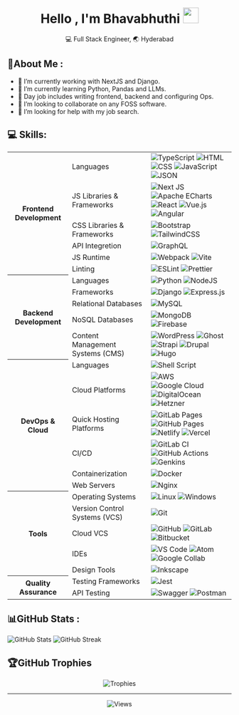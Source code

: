 
<h1 align="center">
  <b>Hello , I'm Bhavabhuthi </b><img src="https://media.giphy.com/media/hvRJCLFzcasrR4ia7z/giphy.gif" width="35">
</h1>
<!--  -->
<p align="center">
  💻 Full Stack Engineer, 🌏 Hyderabad 
</p>


## 💫About Me :
- 🔭 I’m currently working with NextJS and Django.
- 🌱 I’m currently learning Python, Pandas and LLMs.
- 🔭 Day job includes writing frontend, backend and configuring Ops.
- 👯 I’m looking to collaborate on any FOSS software.
- 🤔 I’m looking for help with my job search.



## 💻 Skills:

<table>
    <tbody>  
<!-- Frontend Development-->
        <tr>
          <th rowspan="6">Frontend Development</th>
            <td>Languages</td>
            <td>
                <img src="https://img.shields.io/badge/typescript-%23007ACC.svg?style=for-the-badge&logo=typescript&logoColor=white" alt="TypeScript">
                <img src="https://img.shields.io/badge/html-%23E34F26.svg?style=for-the-badge&logo=html5&logoColor=white" alt="HTML">
                <img src="https://img.shields.io/badge/css-%231572B6.svg?style=for-the-badge&logo=css3&logoColor=white" alt="CSS">
                <img src="https://img.shields.io/badge/javascript-%23323330.svg?style=for-the-badge&logo=javascript&logoColor=%23F7DF1E" alt="JavaScript">
                <img src="https://img.shields.io/badge/json-5E5C5C?style=for-the-badge&logo=json&logoColor=white" alt="JSON">
            </td>
        </tr>
        <tr>
            <td>JS Libraries & Frameworks</td>
            <td>
                <img src="https://img.shields.io/badge/Next-black?style=for-the-badge&logo=next.js&logoColor=white" alt="Next JS">
                <img src="https://img.shields.io/badge/Apache%20Echarts%20-grey?style=for-the-badge&logo=apacheecharts&logoColor=white" alt="Apache ECharts">
                <img src="https://img.shields.io/badge/react-%2320232a.svg?style=for-the-badge&logo=react&logoColor=%2361DAFB" alt="React">
                <img src="https://img.shields.io/badge/vuejs-%2335495e.svg?style=for-the-badge&logo=vuedotjs&logoColor=%234FC08D" alt="Vue.js">
                <img src="https://img.shields.io/badge/angular-%23DD0031.svg?style=for-the-badge&logo=angular&logoColor=white" alt="Angular">
            </td>
        </tr>
        <tr>
            <td>CSS Libraries & Frameworks</td>
            <td>
                <img src="https://img.shields.io/badge/bootstrap-%23563D7C.svg?style=for-the-badge&logo=bootstrap&logoColor=white" alt="Bootstrap">
                <img src="https://img.shields.io/badge/tailwindcss-%2338B2AC.svg?style=for-the-badge&logo=tailwind-css&logoColor=white" alt="TailwindCSS">
            </td>
        </tr>
        <tr>
            <td>API Integretion</td>
            <td>
                <img src="https://img.shields.io/badge/Apollo%20GraphQL-311C87?&style=for-the-badge&logo=Apollo%20GraphQL&logoColor=white" alt="GraphQL">
                <img src="" alt="">
            </td>
        </tr>
        <tr>
            <td>JS Runtime</td>
            <td>
                <img src="https://img.shields.io/badge/Webpack-8DD6F9?style=for-the-badge&logo=Webpack&logoColor=white" alt="Webpack">
                <img src="https://img.shields.io/badge/Vite-B73BFE?style=for-the-badge&logo=vite&logoColor=FFD62E" alt="Vite">
            </td>
        </tr>
        <tr>
            <td>Linting</td>
            <td>
                <img src="https://img.shields.io/badge/ESLint-4B3263?style=for-the-badge&logo=eslint&logoColor=white" alt="ESLint">
                <img src="https://img.shields.io/badge/prettier-1A2C34?style=for-the-badge&logo=prettier&logoColor=F7BA3E" alt="Prettier">
            </td>
  </tr>
<!-- Backend Development -->
        <tr>
          <th rowspan="5">Backend Development</th>
            <td>Languages</td>
            <td>
                <img src="https://img.shields.io/badge/python-3670A0?style=for-the-badge&logo=python&logoColor=ffdd54" alt="Python">
                <img src="https://img.shields.io/badge/Node%20js-339933?style=for-the-badge&logo=nodedotjs&logoColor=white" alt="NodeJS">
            </td>
        </tr>
        <tr>
            <td>Frameworks</td>
            <td>
                <img src="https://img.shields.io/badge/Django-092E20?style=for-the-badge&logo=django&logoColor=green" alt="Django">
                <img src="https://img.shields.io/badge/express.js-%23404d59.svg?style=for-the-badge&logo=express&logoColor=%2361DAFB" alt="Express.js">
            </td>
        </tr>
        <tr>
            <td>Relational Databases</td>
            <td>
                <img src="https://img.shields.io/badge/mysql-%2300f.svg?style=for-the-badge&logo=mysql&logoColor=white" alt="MySQL">
            </td>
        </tr>
        <tr>
            <td>NoSQL Databases</td>
            <td>
                <img src="https://img.shields.io/badge/MongoDB-%234ea94b.svg?style=for-the-badge&logo=mongodb&logoColor=white" alt="MongoDB">
                <img src="https://img.shields.io/badge/firebase-%23039BE5.svg?style=for-the-badge&logo=firebase" alt="Firebase">
            </td>
        </tr>
      <tr>
            <td>Content Management Systems (CMS)</td>
            <td>
                <img src="https://img.shields.io/badge/WordPress-%23117AC9.svg?style=for-the-badge&logo=WordPress&logoColor=white" alt="WordPress">
                <img src="https://img.shields.io/badge/ghost-%23000.svg?style=for-the-badge&logo=ghost&logoColor=%23F7DF1E" alt="Ghost">
                <img src="https://img.shields.io/badge/strapi-%232E7EEA.svg?style=for-the-badge&logo=strapi&logoColor=white" alt="Strapi">
                <img src="https://img.shields.io/badge/drupal-%230678BE.svg?style=for-the-badge&logo=drupal&logoColor=white" alt="Drupal">
                <img src="https://img.shields.io/badge/Hugo-FF4088?style=for-the-badge&logo=hugo&logoColor=white" alt="Hugo">
            </td>
        </tr>
<!--         <tr>
            <th colspan="2">DevOps & Cloud</th>
        </tr> -->
        <tr>
          <th rowspan="6">DevOps & Cloud</th>
            <td>Languages</td>
            <td>
                <img src="https://img.shields.io/badge/shell_script-%23121011.svg?style=for-the-badge&logo=gnu-bash&logoColor=white" alt="Shell Script">
            </td>
        </tr>
        <tr>
            <td>Cloud Platforms</td>
            <td>
                <img src="https://img.shields.io/badge/AWS-%23FF9900.svg?style=for-the-badge&logo=amazon-aws&logoColor=white" alt="AWS">
                <img src="https://img.shields.io/badge/Google%20Cloud-%234285F4.svg?style=for-the-badge&logo=google-cloud&logoColor=white" alt="Google Cloud">
                <img src="https://img.shields.io/badge/DigitalOcean-%230167ff.svg?style=for-the-badge&logo=digitalOcean&logoColor=white" alt="DigitalOcean">
                <img src="https://img.shields.io/badge/Hetzner-D50C2D?style=for-the-badge&logo=hetzner&logoColor=white" alt="Hetzner">
            </td>
        </tr>
        <tr>
            <td>Quick Hosting Platforms</td>
            <td>
                <img src="https://img.shields.io/badge/GitLab%20Pages-grey?style=for-the-badge&logo=gitlab&logoColor=white" alt="GitLab Pages">
                <img src="https://img.shields.io/badge/GitHub%20Pages-222222?style=for-the-badge&logo=GitHub%20Pages&logoColor=white" alt="GitHub Pages">
                <img src="https://img.shields.io/badge/Netlify-00C7B7?style=for-the-badge&logo=netlify&logoColor=white" alt="Netlify">
                <img src="https://img.shields.io/badge/Vercel-000000?style=for-the-badge&logo=vercel&logoColor=white" alt="Vercel">
            </td>
        </tr>
        <tr>
            <td>CI/CD</td>
            <td>
                <img src="https://img.shields.io/badge/GitLab%20CI-%23181717.svg?style=for-the-badge&logo=gitlab&logoColor=white" alt="GitLab CI">
                <img src="https://img.shields.io/badge/GitHub_Actions-2088FF?style=for-the-badge&logo=github-actions&logoColor=white" alt="GitHub Actions">
                <img src="https://img.shields.io/badge/Jenkins-49728B?style=for-the-badge&logo=jenkins&logoColor=white" alt="Genkins">
            </td>
        </tr>
        <tr>
            <td>Containerization</td>
            <td>
                <img src="https://img.shields.io/badge/docker-%230db7ed.svg?style=for-the-badge&logo=docker&logoColor=white" alt="Docker">
            </td>
        </tr>
        <tr>
            <td>Web Servers</td>
            <td>
                <img src="https://img.shields.io/badge/nginx-%23009639.svg?style=for-the-badge&logo=nginx&logoColor=white" alt="Nginx">
            </td>
        </tr>
<!--       <tr>
            <th colspan="2">Tools</th>
        </tr> -->
        <tr>
          <th rowspan="5">Tools</th>
            <td>Operating Systems</td>
            <td>
                <img src="https://img.shields.io/badge/Linux-FCC624?style=for-the-badge&logo=linux&logoColor=black" alt="Linux">
                <img src="https://img.shields.io/badge/Windows-0078D6?style=for-the-badge&logo=windows&logoColor=white" alt="Windows">
            </td>
        </tr>
        <tr>
            <td>Version Control Systems (VCS)</td>
            <td>
                <img src="https://img.shields.io/badge/git-%23F05033.svg?style=for-the-badge&logo=git&logoColor=white" alt="Git">
            </td>
        </tr>
        <tr>
            <td>Cloud VCS</td>
            <td>
                <img src="https://img.shields.io/badge/github-%23121011.svg?style=for-the-badge&logo=github&logoColor=white" alt="GitHub">
                <img src="https://img.shields.io/badge/gitlab-%23181717.svg?style=for-the-badge&logo=gitlab&logoColor=white" alt="GitLab">
                <img src="https://img.shields.io/badge/bitbucket-%230047B3.svg?style=for-the-badge&logo=bitbucket&logoColor=white" alt="Bitbucket">
            </td>
        </tr>
        <tr>
            <td>IDEs</td>
            <td>
                <img src="https://img.shields.io/badge/Visual_Studio_Code-0078D4?style=for-the-badge&logo=visual%20studio%20code&logoColor=white" alt="VS Code">
                <img src="https://img.shields.io/badge/Atom-%2366595C.svg?style=for-the-badge&logo=atom&logoColor=white" alt="Atom">
                <img src="https://img.shields.io/badge/Colab-F9AB00?style=for-the-badge&logo=googlecolab&color=525252" alt="Google Collab">
            </td>
        </tr>
        <tr>
            <td>Design Tools</td>
            <td>
                <img src="https://img.shields.io/badge/Inkscape-e0e0e0?style=for-the-badge&logo=inkscape&logoColor=080A13" alt="Inkscape">
            </td>
        </tr>
<!--        <tr>
            <th rowspan="3">Quality Assurance</th>
        </tr> -->

  <tr>
            <th rowspan="2">Quality Assurance</th>
            <td>Testing Frameworks</td>
            <td>
                <img src="https://img.shields.io/badge/Jest-C21325?style=for-the-badge&logo=jest&logoColor=white" alt="Jest">
            </td>
        </tr>
  <tr>
            <td>API Testing</td>
            <td>
                <img src="https://img.shields.io/badge/-Swagger-%23Clojure?style=for-the-badge&logo=swagger&logoColor=white" alt="Swagger">
                <img src="https://img.shields.io/badge/Postman-FF6C37?style=for-the-badge&logo=postman&logoColor=white" alt="Postman">
            </td>
        </tr>
    </tbody>
</table>


## 📊GitHub Stats :

<img src="https://github-readme-stats.vercel.app/api?username=bhavabhuthi&theme=dark&hide_border=true&include_all_commits=true&count_private=false" alt="GitHub Stats"> <img src="https://github-readme-streak-stats.herokuapp.com/?user=bhavabhuthi&theme=dark&hide_border=true" alt="GitHub Streak">




<!-- ![](https://github-readme-stats.vercel.app/api/top-langs/?username=bhavabhuthi&theme=dark&hide_border=true&include_all_commits=true&count_private=false&layout=compact) -->

## 🏆GitHub Trophies
<p align="center">
<img src="https://github-trophies.vercel.app/?username=bhavabhuthi&theme=radical&no-frame=false&no-bg=true&margin-w=4" alt="Trophies">
</p>


---


<p align="center">
<img src="https://visitcount.itsvg.in/api?id=bhavabhuthi&icon=6&color=4)](https://visitcount.itsvg.in" alt="Views">
</p>






<!--
**bhavabhuthi/bhavabhuthi** is a ✨ _special_ ✨ repository because its `README.md` (this file) appears on your GitHub profile.

Here are some ideas to get you started:

- 🔭 I’m currently working on ...
- 🌱 I’m currently learning ...
- 👯 I’m looking to collaborate on ...
- 🤔 I’m looking for help with ...
- 💬 Ask me about ...
- 📫 How to reach me: ...
- 😄 Pronouns: ...
- ⚡ Fun fact: ...
-->


